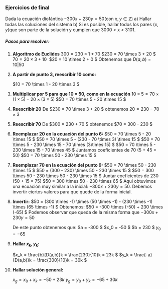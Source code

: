 <!-- ### 4.4. Ecuaciones diofánticas

1. Analizar para qué valores de $n \in \mathbb{Z}$las siguientes ecuaciones tienen solución en $\mathbb{Z} ^2$.
a. $15x+4y = n$
b. $15x−5y = n$
c. $12x+3y = 3n$$12x+3y = 3n$

2. Resolver las siguientes ecuaciones diofánticas:
    a. $525x+100y = 50$ 
    b. $66x+550y = −88$
    c. $−175x+12y = 20$
    d. $129x−27y = 21$
    e. $131x+27y = 18$-->

### Ejercicios de final
Dada la ecuación diofántica $-300x + 230y = 50$(con $x,y ∈ \mathbb{Z}$)
    a) Hallar todas las soluciones del sistema
    b) Si es posible, hallar todos los pares $(x, y)$que son parte de la solución y cumplen que 3000 < x < 3101.

##### Pasos para resolver:
1. __Algoritmo de Euclides__
    $300 = 230 \times 1 + 70$
    $230 = 70 \times 3 + 20 $
    $70 = 20 \times 3 + 10$ 
    $20 = 10 \times 2 + 0 $
Obtenemos que $D(a,b) = 10|50$

2. __A partir de punto 3, reescribir 10 como:__

    $10 = 70 \times 1 - 20 \times 3 $
3. __Multiplicar por 5 para que 10 = 50, como en la ecuación__
    $10 \times 5 = 70 \times (1 \times 5)- 20 \times (3 \times 5)$
    $50 = 70 \times 5 - 20 \times 15 $

4. __Reescribir 20__
    De $230 = 70 \times 3 + 20 $
    obtenemos 
    $20 = 230 - 70 \times 3$

5. __Reescribir 70__
    De $300 = 230 + 70 $
    obtenemos 
    $70 = 300 - 230 $

6. __Reemplazar 20 en la ecuación del punto 6:__
    $50 = 70 \times 5 - 20 \times 15 $
    $50 = 70 \times 5 - (230 - 70 \times 3) \times 15 $
    $50 = 70 \times 5 - 230 \times 15 - 70 \times (3\times 15)  $
    $50 = 70 \times 5 - 230 \times 15 - 70 \times 45  $
    Juntamos coeficientes de 70 (5 + 45 = 50)
    $50 = 70 \times 50 - 230 \times 15   $

7. __Reemplazar 70 en la ecuación del punto 9:__
    $50 = 70 \times 50 - 230 \times 15   $
    $50 = (300 - 230) \times 50 - 230 \times 15   $
    $50 = 300 \times 50 - 230 \times 50 - 230 \times 15   $
    Juntar coeficientes de 230 (50 + 15 = 75)
    $50 = 300 \times 50 - 230 \times 65   $
    Aqui obtuvimos una ecuación muy similar a la inicial: $-300x + 230y = 50$.
    Debemos invertir ciertos valores para que quede de la forma inicial.

8. __Invertir:__
    $50 = (300 \times -1) \times (50 \times -1) - (230 \times -1) \times (65 \times -1)   $
    Obtenemos:
    $50 = -300 \times (-50) + 230 \times (-65) $
    Podemos observar que queda de la misma forma que $-300x + 230y = 50$

    De este punto obtenemos que:
    $a = -300 $
    $x_0 = -50 $
    $b = 230 $
    $y_0 = -65$

9. __Hallar $x_k,y_k$:__

    $x_k = \frac{b}{D(a,b)}k = \frac{230}{10}k = 23k  $
    $y_k = \frac{-a}{D(a,b)}k = \frac{300}{10}k = 30k  $

10. __Hallar solución general:__

    $x_g = x_0 + x_k = -50 + 23k$
    $y_g = y_0 + y_k = -65 + 30k$
